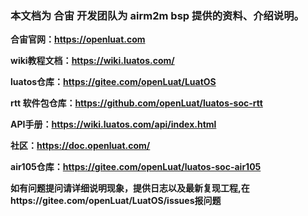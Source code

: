 ### 本文档为 合宙 开发团队为 airm2m bsp 提供的资料、介绍说明。

**合宙官网：https://openluat.com**

**wiki教程文档：https://wiki.luatos.com/**

**luatos仓库：https://gitee.com/openLuat/LuatOS**

**rtt 软件包仓库：https://github.com/openLuat/luatos-soc-rtt**

**API手册：https://wiki.luatos.com/api/index.html**

**社区：https://doc.openluat.com/**

**air105仓库：https://gitee.com/openLuat/luatos-soc-air105**

**如有问题提问请详细说明现象，提供日志以及最新复现工程,在https://gitee.com/openLuat/LuatOS/issues报问题**

